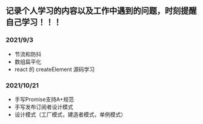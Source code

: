 ## 记录个人学习的内容以及工作中遇到的问题，时刻提醒自己学习！！！
### 2021/9/3 
+ 节流和防抖
+ 数组扁平化
+ react 的 createElement 源码学习
### 2021/10/21
+ 手写Promise支持A+规范
+ 手写发布订阅者设计模式
+ 设计模式（工厂模式，建造者模式，单例模式）
	


